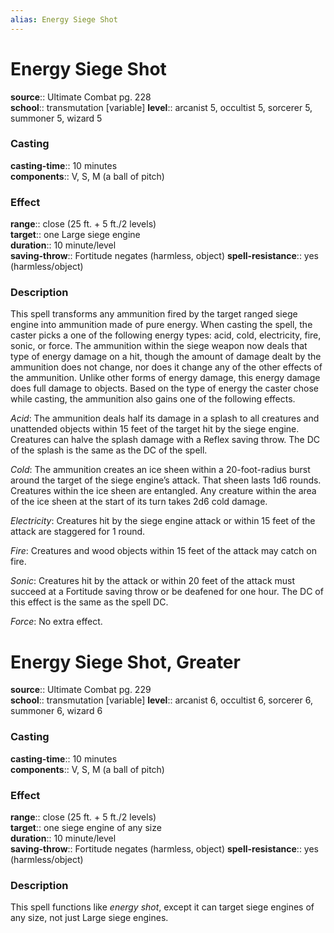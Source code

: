 ```yaml
---
alias: Energy Siege Shot
---
```


# Energy Siege Shot 

**source**:: Ultimate Combat pg. 228  
**school**:: transmutation \[variable\]
**level**:: arcanist 5, occultist 5, sorcerer 5, summoner 5, wizard 5

### Casting 

**casting-time**:: 10 minutes  
**components**:: V, S, M (a ball of pitch)

### Effect 

**range**:: close (25 ft. + 5 ft./2 levels)  
**target**:: one Large siege engine  
**duration**:: 10 minute/level  
**saving-throw**:: Fortitude negates (harmless, object)
**spell-resistance**:: yes (harmless/object)

### Description 

This spell transforms any ammunition fired by the target ranged siege engine into ammunition made of pure energy. When casting the spell, the caster picks a one of the following energy types: acid, cold, electricity, fire, sonic, or force. The ammunition within the siege weapon now deals that type of energy damage on a hit, though the amount of damage dealt by the ammunition does not change, nor does it change any of the other effects of the ammunition. Unlike other forms of energy damage, this energy damage does full damage to objects. Based on the type of energy the caster chose while casting, the ammunition also gains one of the following effects.  
  
*Acid*: The ammunition deals half its damage in a splash to all creatures and unattended objects within 15 feet of the target hit by the siege engine. Creatures can halve the splash damage with a Reflex saving throw. The DC of the splash is the same as the DC of the spell.  
  
*Cold*: The ammunition creates an ice sheen within a 20-foot-radius burst around the target of the siege engine’s attack. That sheen lasts 1d6 rounds. Creatures within the ice sheen are entangled. Any creature within the area of the ice sheen at the start of its turn takes 2d6 cold damage.  
  
*Electricity*: Creatures hit by the siege engine attack or within 15 feet of the attack are staggered for 1 round.  
  
*Fire*: Creatures and wood objects within 15 feet of the attack may catch on fire.  
  
*Sonic*: Creatures hit by the attack or within 20 feet of the attack must succeed at a Fortitude saving throw or be deafened for one hour. The DC of this effect is the same as the spell DC.  
  
*Force*: No extra effect.

# Energy Siege Shot, Greater 

**source**:: Ultimate Combat pg. 229  
**school**:: transmutation \[variable\]
**level**:: arcanist 6, occultist 6, sorcerer 6, summoner 6, wizard 6

### Casting 

**casting-time**:: 10 minutes  
**components**:: V, S, M (a ball of pitch)

### Effect 

**range**:: close (25 ft. + 5 ft./2 levels)  
**target**:: one siege engine of any size  
**duration**:: 10 minute/level  
**saving-throw**:: Fortitude negates (harmless, object)
**spell-resistance**:: yes (harmless/object)

### Description 

This spell functions like *energy shot*, except it can target siege engines of any size, not just Large siege engines.
